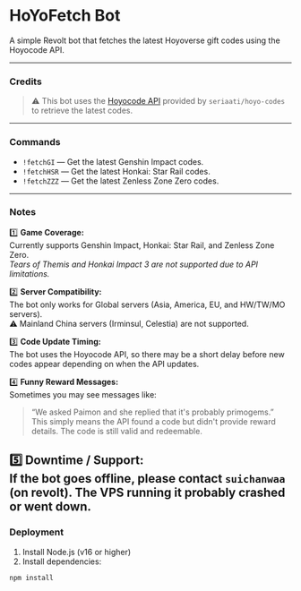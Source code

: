 # HoYoFetch Bot

A simple Revolt bot that fetches the latest Hoyoverse gift codes using the Hoyocode API.

---

### Credits

> ⚠ This bot uses the [Hoyocode API](https://github.com/seriaati/hoyo-codes) provided by `seriaati/hoyo-codes` to retrieve the latest codes.

---

### Commands

- `!fetchGI` — Get the latest Genshin Impact codes.
- `!fetchHSR` — Get the latest Honkai: Star Rail codes.
- `!fetchZZZ` — Get the latest Zenless Zone Zero codes.

---

### Notes

1️⃣ **Game Coverage:**  
Currently supports Genshin Impact, Honkai: Star Rail, and Zenless Zone Zero.  
_Tears of Themis and Honkai Impact 3 are not supported due to API limitations._

2️⃣ **Server Compatibility:**  
The bot only works for Global servers (Asia, America, EU, and HW/TW/MO servers).  
⚠ Mainland China servers (Irminsul, Celestia) are not supported.

3️⃣ **Code Update Timing:**  
The bot uses the Hoyocode API, so there may be a short delay before new codes appear depending on when the API updates.

4️⃣ **Funny Reward Messages:**  
Sometimes you may see messages like:  
> “We asked Paimon and she replied that it's probably primogems.”  
This simply means the API found a code but didn't provide reward details. The code is still valid and redeemable.

5️⃣ **Downtime / Support:**  
If the bot goes offline, please contact `suichanwaa` (on revolt). The VPS running it probably crashed or went down.
---

### Deployment

1. Install Node.js (v16 or higher)
2. Install dependencies:  
```bash
npm install
